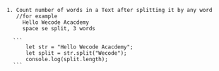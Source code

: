     1. Count number of words in a Text after splitting it by any word
       //for example
         Hello Wecode Acacdemy
         space se split, 3 words

      ```
          let str = "Hello Wecode Acacdemy";
          let split = str.split("Wecode");
          console.log(split.length);
      ```
      
